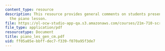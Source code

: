 ```yaml
---
content_type: resource
description: This resource provides general comments on students presentations on
  the piano lesson.
file: https://ol-ocw-studio-app-qa.s3.amazonaws.com/courses/21m-710-script-analysis-fall-2005/ff05a05ebbffdec7f339f070a95f3de7_piano_les_gen_cm.pdf
file_type: application/pdf
resourcetype: Document
title: piano_les_gen_cm.pdf
uid: ff05a05e-bbff-dec7-f339-f070a95f3de7
---
```

